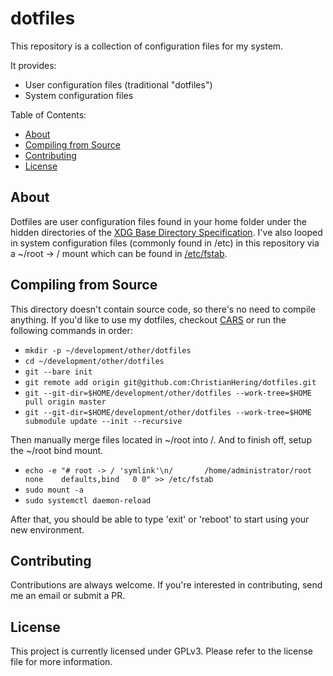 dotfiles
===========

This repository is a collection of configuration files for my system.

It provides:

  * User configuration files (traditional "dotfiles")
  * System configuration files

Table of Contents:

  * [About](#about)
  * [Compiling from Source](#compiling-from-source)
  * [Contributing](#contributing)
  * [License](#license)

About
-----

Dotfiles are user configuration files found in your home folder under the hidden directories of the [XDG Base Directory Specification](https://specifications.freedesktop.org/basedir-spec/basedir-spec-latest.html). I've also looped in system configuration files (commonly found in /etc) in this repository via a ~/root -> / mount which can be found in [/etc/fstab](../root/etc/fstab).

Compiling from Source
------------

This directory doesn't contain source code, so there's no need to compile anything. If you'd like to use my dotfiles, checkout [CARS](https://github.com/ChristianHering/CARS) or run the following commands in order:

  * `mkdir -p ~/development/other/dotfiles`
  * `cd ~/development/other/dotfiles`
  * `git --bare init`
  * `git remote add origin git@github.com:ChristianHering/dotfiles.git`
  * `git --git-dir=$HOME/development/other/dotfiles --work-tree=$HOME pull origin master`
  * `git --git-dir=$HOME/development/other/dotfiles --work-tree=$HOME submodule update --init --recursive`

Then manually merge files located in ~/root into /. And to finish off, setup the ~/root bind mount.
  
  * `echo -e "# root -> / 'symlink'\n/       /home/administrator/root        none    defaults,bind   0 0" >> /etc/fstab`
  * `sudo mount -a`
  * `sudo systemctl daemon-reload`

After that, you should be able to type 'exit' or 'reboot' to start using your new environment.

Contributing
------------

Contributions are always welcome. If you're interested in contributing, send me an email or submit a PR.

License
-------

This project is currently licensed under GPLv3. Please refer to the license file for more information.
